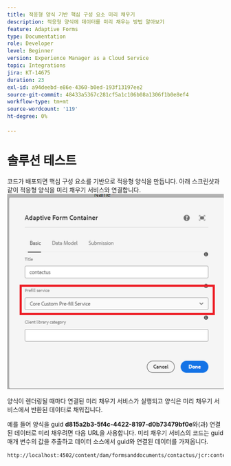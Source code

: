 ```yaml
---
title: 적응형 양식 기반 핵심 구성 요소 미리 채우기
description: 적응형 양식에 데이터를 미리 채우는 방법 알아보기
feature: Adaptive Forms
type: Documentation
role: Developer
level: Beginner
version: Experience Manager as a Cloud Service
topic: Integrations
jira: KT-14675
duration: 23
exl-id: a94deebd-e86e-4360-b0ed-193f13197ee2
source-git-commit: 48433a5367c281cf5a1c106b08a1306f1b0e8ef4
workflow-type: tm+mt
source-wordcount: '119'
ht-degree: 0%

---
```


# 솔루션 테스트

코드가 배포되면 핵심 구성 요소를 기반으로 적응형 양식을 만듭니다. 아래 스크린샷과 같이 적응형 양식을 미리 채우기 서비스와 연결합니다.
![미리 채우기 서비스](assets/pre-fill-service.png)

양식이 렌더링될 때마다 연결된 미리 채우기 서비스가 실행되고 양식은 미리 채우기 서비스에서 반환된 데이터로 채워집니다.

예를 들어 양식을 guid **d815a2b3-5f4c-4422-8197-d0b73479bf0e**와(과) 연결된 데이터로 미리 채우려면 다음 URL을 사용합니다.
미리 채우기 서비스의 코드는 guid 매개 변수의 값을 추출하고 데이터 소스에서 guid와 연결된 데이터를 가져옵니다.

```html
http://localhost:4502/content/dam/formsanddocuments/contactus/jcr:content?wcmmode=disabled&guid=d815a2b3-5f4c-4422-8197-d0b73479bf0e
```
